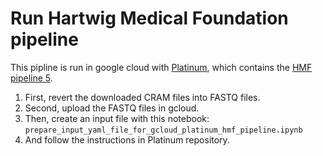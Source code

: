 # Run Hartwig Medical Foundation pipeline

This pipline is run in google cloud with [Platinum](https://github.com/hartwigmedical/platinum), which contains the [HMF pipeline 5](https://github.com/hartwigmedical/pipeline5).
1. First, revert the downloaded CRAM files into FASTQ files.
2. Second, upload the FASTQ files in gcloud.
3. Then, create an input file with this notebook: ```prepare_input_yaml_file_for_gcloud_platinum_hmf_pipeline.ipynb```
4. And follow the instructions in Platinum repository.
